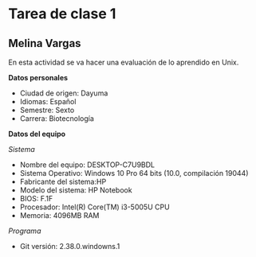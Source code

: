 # Tarea de clase 1

## Melina Vargas
En esta actividad se va hacer una evaluación de lo aprendido en Unix.

**Datos personales**
- Ciudad de origen: Dayuma
- Idiomas: Español
- Semestre: Sexto
- Carrera: Biotecnología

**Datos del equipo**

*Sistema*

- Nombre del equipo: DESKTOP-C7U9BDL
- Sistema Operativo: Windows 10 Pro 64 bits (10.0, compilación 19044)
- Fabricante del sistema:HP
- Modelo del sistema: HP Notebook
- BIOS: F.1F
- Procesador: Intel(R) Core(TM) i3-5005U CPU
- Memoria: 4096MB RAM

*Programa*

- Git versión: 2.38.0.windowns.1
